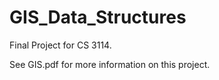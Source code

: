 # GIS_Data_Structures
Final Project for CS 3114.

See GIS.pdf for more information on this project.
